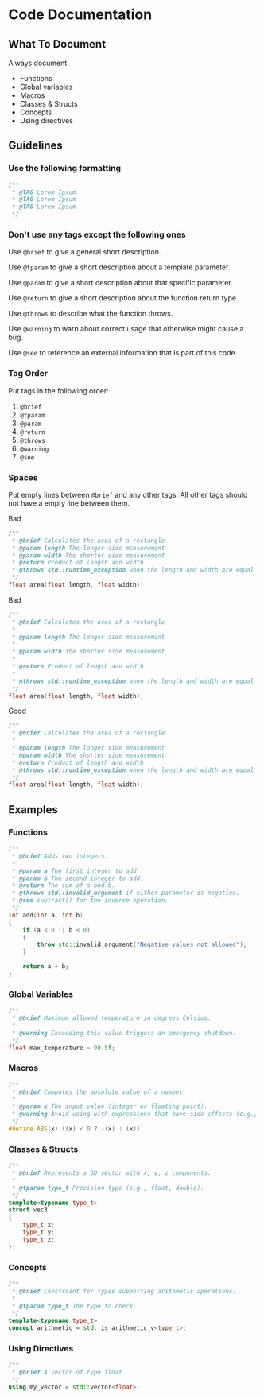 # Code Documentation

## What To Document

Always document:
 - Functions
 - Global variables
 - Macros
 - Classes & Structs
 - Concepts
 - Using directives

## Guidelines

### Use the following formatting

```cpp
/**
 * @TAG Lorem Ipsum
 * @TAG Lorem Ipsum
 * @TAG Lorem Ipsum
 */
```

### Don't use any tags except the following ones

Use `@brief` to give a general short description.

Use `@tparam` to give a short description about a template parameter.

Use `@param` to give a short description about that specific parameter.

Use `@return` to give a short description about the function return type.

Use `@throws` to describe what the function throws.

Use `@warning` to warn about correct usage that otherwise might cause a bug.

Use `@see` to reference an external information that is part of this code.

### Tag Order

Put tags in the following order:
 1. `@brief`
 2. `@tparam`
 3. `@param`
 4. `@return`
 5. `@throws`
 6. `@warning`
 7. `@see`

### Spaces

Put empty lines between `@brief` and any other tags. All other tags should not have a empty line between them.

Bad

```cpp
/**
 * @brief Calculates the area of a rectangle
 * @param length The longer side measurement
 * @param width The shorter side measurement
 * @return Product of length and width
 * @throws std::runtime_exception when the length and width are equal
 */
float area(float length, float width);
```

Bad

```cpp
/**
 * @brief Calculates the area of a rectangle
 *
 * @param length The longer side measurement
 *
 * @param width The shorter side measurement
 *
 * @return Product of length and width
 *
 * @throws std::runtime_exception when the length and width are equal
 */
float area(float length, float width);
```

Good

```cpp
/**
 * @brief Calculates the area of a rectangle
 *
 * @param length The longer side measurement
 * @param width The shorter side measurement
 * @return Product of length and width
 * @throws std::runtime_exception when the length and width are equal
 */
float area(float length, float width);
```

## Examples

### Functions

```cpp
/**
 * @brief Adds two integers.
 *
 * @param a The first integer to add.
 * @param b The second integer to add.
 * @return The sum of a and b.
 * @throws std::invalid_argument if either parameter is negative.
 * @see subtract() for the inverse operation.
 */
int add(int a, int b)
{
    if (a < 0 || b < 0)
    {
        throw std::invalid_argument("Negative values not allowed");
    }

    return a + b;
}
```

### Global Variables

```cpp
/**
 * @brief Maximum allowed temperature in degrees Celsius.
 *
 * @warning Exceeding this value triggers an emergency shutdown.
 */
float max_temperature = 90.5f; 
```

### Macros

```cpp
/**
 * @brief Computes the absolute value of a number.
 *
 * @param x The input value (integer or floating point).
 * @warning Avoid using with expressions that have side effects (e.g., `ABS(x++)`).
 */
#define ABS(x) ((x) < 0 ? -(x) : (x))
```

### Classes & Structs

```cpp
/**
 * @brief Represents a 3D vector with x, y, z components.
 *
 * @tparam type_t Precision type (e.g., float, double).
 */
template<typename type_t>
struct vec3
{
    type_t x;
    type_t y;
    type_t z;
};
```

### Concepts

```cpp
/**
 * @brief Constraint for types supporting arithmetic operations.
 *
 * @tparam type_t The type to check.
 */
template<typename type_t>
concept arithmetic = std::is_arithmetic_v<type_t>;
```

### Using Directives

```cpp
/**
 * @brief A vector of type float.
 */
using my_vector = std::vector<float>;
```

